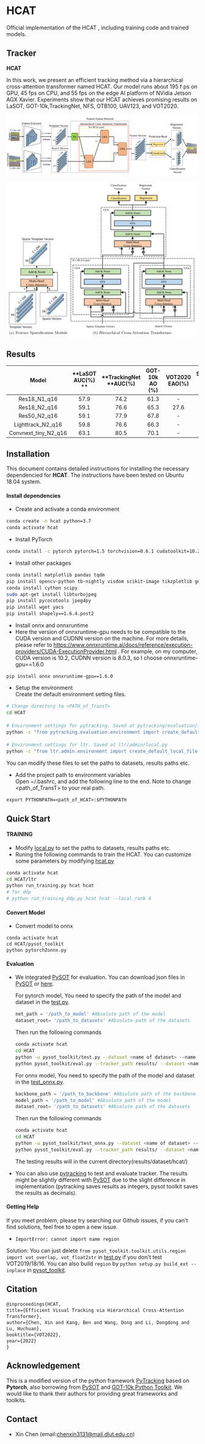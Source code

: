 # HCAT
Official implementation of the HCAT , including training code and trained models.

## Tracker

**HCAT**

In this work, we present an efficient tracking method via a hierarchical cross-attention transformer named HCAT. Our model runs about 195 f ps on GPU, 45 fps on CPU, and 55 fps on the edge AI platform of NVidia Jetson AGX Xavier. Experiments show that our HCAT achieves promising results on LaSOT, GOT-10k,TrackingNet, NFS, OTB100, UAV123, and VOT2020.

![framework](pytracking/fig/framework.png)

![FSHCAT](pytracking/fig/FSHCAT.png)

## Results

|      **Model**       | **LaSOT<br>AUC(%) ** | **TrackingNet<br>**AUC(%) | GOT-10k<br/>AO (%) | **VOT2020<BR>EAO(%)** | **Speed-GPU<BR>(fps)** | **Speed-CPU<BR>(fps)** | **Speed-AGX<br>(fps)** |
| :------------------: | :------------------: | :-----------------------: | :----------------: | :-------------------: | :--------------------: | :--------------------: | :--------------------: |
|     Res18_N1_q16     |         57.9         |           74.2            |        61.3        |           -           |          240           |           46           |           69           |
|     Res18_N2_q16     |         59.1         |           76.6            |        65.3        |         27.6          |          195           |           45           |           55           |
|     Res50_N2_q16     |         59.1         |           77.9            |        67.8        |           -           |          115           |           22           |           42           |
|  Lighttrack_N2_q16   |         59.8         |           76.6            |        66.3        |           -           |          100           |           45           |           34           |
| Convnext_tiny_N2_q16 |         63.1         |           80.5            |        70.1        |           -           |          136           |           21           |           34           |



## Installation

This document contains detailed instructions for installing the necessary dependencied for **HCAT**. The instructions 
have been tested on Ubuntu 18.04 system.

#### Install dependencies
* Create and activate a conda environment 
```bash
conda create -n hcat python=3.7
conda activate hcat
```
* Install PyTorch
```bash
conda install -c pytorch pytorch=1.5 torchvision=0.6.1 cudatoolkit=10.2
```

* Install other packages
```bash
conda install matplotlib pandas tqdm
pip install opencv-python tb-nightly visdom scikit-image tikzplotlib gdown timm
conda install cython scipy
sudo apt-get install libturbojpeg
pip install pycocotools jpeg4py
pip install wget yacs
pip install shapely==1.6.4.post2
```
* Install onnx and onnxruntime
* Here the version of onnxruntime-gpu needs to be compatible to the CUDA  version and CUDNN version on the machine. For more details, please refer to https://www.onnxruntime.ai/docs/reference/execution-providers/CUDA-ExecutionProvider.html . For example, on my computer, CUDA version is 10.2, CUDNN version is 8.0.3, so I choose onnxruntime-gpu==1.6.0

```
pip install onnx onnxruntime-gpu==1.6.0
```



* Setup the environment                                                                                                 
  Create the default environment setting files.

```bash
# Change directory to <PATH_of_TransT>
cd HCAT

# Environment settings for pytracking. Saved at pytracking/evaluation/local.py
python -c "from pytracking.evaluation.environment import create_default_local_file; create_default_local_file()"

# Environment settings for ltr. Saved at ltr/admin/local.py
python -c "from ltr.admin.environment import create_default_local_file; create_default_local_file()"
```
You can modify these files to set the paths to datasets, results paths etc.
* Add the project path to environment variables  
Open ~/.bashrc, and add the following line to the end. Note to change <path_of_TransT> to your real path.
```
export PYTHONPATH=<path_of_HCAT>:$PYTHONPATH
```
## Quick Start
#### TRAINING
* Modify [local.py](ltr/admin/local.py) to set the paths to datasets, results paths etc.
* Runing the following commands to train the HCAT. You can customize some parameters by modifying [hcat.py](ltr/train_settings/hcat/hcat.py)
```bash
conda activate hcat
cd HCAT/ltr
python run_training.py hcat hcat 
# for ddp
# python run_training_ddp.py hcat hcat --local_rank 4
```

#### Convert Model

* Convert model to onnx

```
conda activate hcat
cd HCAT/pysot_toolkit
python pytorch2onnx.py
```



#### Evaluation

* We integrated [PySOT](https://github.com/STVIR/pysot) for evaluation. You can download json files in [PySOT](https://github.com/STVIR/pysot) or [here](https://drive.google.com/file/d/1PItNIOkui0iGCRglgsZPZF1-hkmj7vyv/view?usp=sharing).

  For pytorch model,  You need to specify the path of the model and dataset in the [test.py](pysot_toolkit/test.py ).
    ```python
    net_path = '/path_to_model' #Absolute path of the model
    dataset_root= '/path_to_datasets' #Absolute path of the datasets
    ```

    Then run the following commands

    ```bash
    conda activate hcat
    cd HCAT
    python -u pysot_toolkit/test.py --dataset <name of dataset> --name 'transt' #test tracker #test tracker
    python pysot_toolkit/eval.py --tracker_path results/ --dataset <name of dataset> --num 1 --tracker_prefix 'hcat' #eval tracker
    ```

  For onnx model,  You need to specify the path of the model and dataset in the [test_onnx.py](pysot_toolkit/test_onnx.py ).

    ```python
  backbone_path = '/path_to_backbone' #Absolute path of the backbone
  model_path = '/path_to_model' #Absolute path of the model
  dataset_root= '/path_to_datasets' #Absolute path of the datasets
    ```

    Then run the following commands

    ```bash
  conda activate hcat
  cd HCAT
  python -u pysot_toolkit/test_onnx.py --dataset <name of dataset> --name 'transt' #test tracker #test tracker
  python pysot_toolkit/eval.py --tracker_path results/ --dataset <name of dataset> --num 1 --tracker_prefix 'hcat' #eval tracker
    ```

  The testing results will in the current directory(results/dataset/hcat/)

* You can also use [pytracking](https://github.com/chenxin-dlut/TransT/blob/main/pytracking) to test and evaluate tracker. The results might be slightly different with [PySOT](https://github.com/STVIR/pysot) due to the slight difference in implementation (pytracking saves  results as integers, pysot toolkit saves the results as decimals).

#### Getting Help

If you meet problem, please try searching our Github issues, if you can't find solutions, feel free to open a new issue.

- `ImportError: cannot import name region`

Solution: You can just delete `from pysot_toolkit.toolkit.utils.region import vot_overlap, vot_float2str` in [test.py](https://github.com/chenxin-dlut/TransT/blob/main/pysot_toolkit/test.py) if you don't test VOT2019/18/16. You can also build `region` by `python setup.py build_ext --inplace` in [pysot_toolkit](https://github.com/chenxin-dlut/TransT/blob/main/pysot_toolkit).

## Citation

```
@inproceedings{HCAT,
title={Efficient Visual Tracking via Hierarchical Cross-Attention Transformer},
author={Chen, Xin and Kang, Ben and Wang, Dong and Li, Dongdong and Lu, Huchuan},
booktitle={VOT2022},
year={2022}
}
```

## Acknowledgement

This is a modified version of the python framework [PyTracking](https://github.com/visionml/pytracking) based on **Pytorch**, also borrowing from [PySOT](https://github.com/STVIR/pysot) and [GOT-10k Python Toolkit](https://github.com/got-10k/toolkit). We would like to thank their authors for providing great frameworks and toolkits.
## Contact

* Xin Chen (email:chenxin3131@mail.dlut.edu.cn)